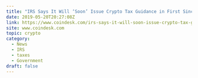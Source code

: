 ```yaml
---
title: "IRS Says It Will ‘Soon’ Issue Crypto Tax Guidance in First Since 2014"
date: 2019-05-20T20:27:08Z
link: https://www.coindesk.com/irs-says-it-will-soon-issue-crypto-tax-guidance-in-first-since-2014?utm_medium=RSS&utm_source=hune
site: www.coindesk.com
topic: crypto
category:
  - News
  - IRS
  - taxes
  - Government
draft: false
---
```


